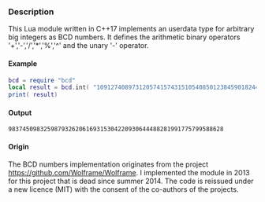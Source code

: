 ### Description
This Lua module written in C++17 implements an userdata type for arbitrary big integers as BCD numbers.
It defines the arithmetic binary operators '+','-','/','*','%','^' and the unary '-' operator.

#### Example

```lua
bcd = require "bcd"
local result = bcd.int( "1091274089731205741574315105408501238459018244") + "9837450983259878234932079584098479356329382873490537340570384"
print( result)
```

#### Output
```
9837450983259879326206169315304220930644488281991775799588628
```

#### Origin
The BCD numbers implementation originates from the project https://github.com/Wolframe/Wolframe.
I implemented the module in 2013 for this project that is dead since summer 2014.
The code is reissued under a new licence (MIT) with the consent of the co-authors of the projects.


